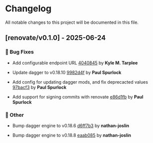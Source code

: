 # Changelog

All notable changes to this project will be documented in this file.

## [renovate/v0.1.0] - 2025-06-24

### 🐛 Bug Fixes

- Add configurable endpoint URL [4040845](https://github.com/act3-ai/dagger/commit/4040845f411efe2bacc0d5a84ace48e178af9c85) 
by **Kyle M. Tarplee**


- Update dagger to v0.18.10 [9982d4f](https://github.com/act3-ai/dagger/commit/9982d4fc8f45b0950a4ecb2c2c8d5d73edd980c6) 
by **Paul Spurlock**


- Add config for updating dagger mods, and fix deprecacted values [97bacf3](https://github.com/act3-ai/dagger/commit/97bacf3f0da6f1de2231624b719f41c6b1f80c13) 
by **Paul Spurlock**


- Add support for signing commits with renovate [e86d1fb](https://github.com/act3-ai/dagger/commit/e86d1fb45ebbac2ee9a3f439446e900f1b266eff) 
by **Paul Spurlock**



### 💼 Other

- Bump dagger engine to v0.18.6 [d6ff7b3](https://github.com/act3-ai/dagger/commit/d6ff7b36a1c6bca7c91b14bbb57bda0d6dd528da) 
by **nathan-joslin**


- Bump dagger engine to v0.18.8 [eaab085](https://github.com/act3-ai/dagger/commit/eaab085d363ece477c43b46ecbbcefe96a640f51) 
by **nathan-joslin**



